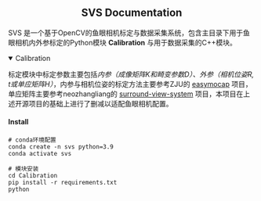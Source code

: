## <div align="center">SVS Documentation</div>
SVS 是一个基于OpenCV的鱼眼相机标定与数据采集系统，包含主目录下用于鱼眼相机内外参标定的Python模块 **Calibration** 与用于数据采集的C++模块。

<details open>
<summary>Calibration</summary>
  
标定模块中标定参数主要包括*内参（成像矩阵K和畸变参数D）、外参（相机位姿R, t或单应矩阵H）*，内参与相机位姿的标定方法主要参考ZJU的 [easymocap](https://github.com/zju3dv/EasyMocap) 项目，单应矩阵主要参考neozhangliang的 [surround-view-system](https://github.com/neozhaoliang/surround-view-system-introduction) 项目，本项目在上述开源项目的基础上进行了删减以适配鱼眼相机配置。
  
#### Install

```
# conda环境配置
conda create -n svs python=3.9
conda activate svs

# 模块安装
cd Calibration
pip install -r requirements.txt
python 
```
